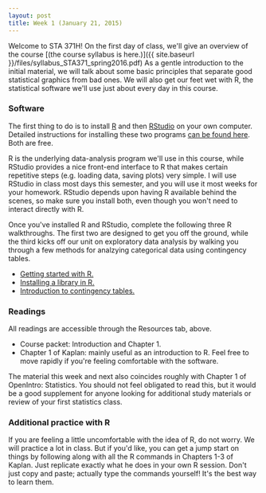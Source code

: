 ```yaml
---
layout: post
title: Week 1 (January 21, 2015)
---
```


Welcome to STA 371H!  On the first day of class, we'll give an overview of the course [(the course syllabus is here.)]({{ site.baseurl }}/files/syllabus_STA371_spring2016.pdf)  As a gentle introduction to the initial material, we will talk about some basic principles that separate good statistical graphics from bad ones.  We will also get our feet wet with R, the statistical software we'll use just about every day in this course.

### Software

The first thing to do is to install [R](http://www.r-project.org) and then [RStudio](http://www.rstudio.org) on your own computer.  Detailed instructions for installing these two programs [can be found here](http://jgscott.github.io/teaching/r/basics/installing_R.html).  Both are free.

R is the underlying data-analysis program we'll use in this course, while RStudio provides a nice front-end interface to R that makes certain repetitive steps (e.g. loading data, saving plots) very simple.   I will use RStudio in class most days this semester, and you will use it most weeks for your homework.  RStudio depends upon having R available behind the scenes, so make sure you install both, even though you won't need to interact directly with R.

Once you've installed R and RStudio, complete the following three R walkthroughs.  The first two are designed to get you off the ground, while the third kicks off our unit on exploratory data analysis by walking you through a few methods for analzying categorical data using contingency tables.   
- [Getting started with R.](http://jgscott.github.io/teaching/r/heights/heights.html)   
- [Installing a library in R.](http://jgscott.github.io/teaching/r/basics/installing_library.html)    
- [Introduction to contingency tables.](http://jgscott.github.io/teaching/r/titanic/titanic.html)  


### Readings

All readings are accessible through the Resources tab, above.

* Course packet: Introduction and Chapter 1.
* Chapter 1 of Kaplan: mainly useful as an introduction to R.  Feel free to move rapidly if you're feeling comfortable with the software.

The material this week and next also coincides roughly with Chapter 1 of OpenIntro: Statistics.  You should not feel obligated to read this, but it would be a good supplement for anyone looking for additional study materials or review of your first statistics class.  

### Additional practice with R  

If you are feeling a little uncomfortable with the idea of R, do not worry.  We will practice a lot in class.  But if you'd like, you can get a jump start on things by following along with all the R commands in Chapters 1-3 of Kaplan.  Just replicate exactly what he does in your own R session.  Don't just copy and paste; actually type the commands yourself!  It's the best way to learn them.

